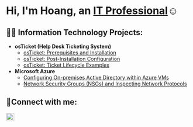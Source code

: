 <h1>Hi, I'm Hoang, an <a href="www.linkedin.com/in/hoanghuydang">IT Professional</a>☺</h1>

<h2>👨‍💻 Information Technology Projects:</h2>

- <b>osTicket (Help Desk Ticketing System)</b>
  - [osTicket: Prerequisites and Installation](https://github.com/hoanghuydang/osticket-prereqs)
  - [osTicket: Post-Installation Configuration](https://github.com/hoanghuydang/post-install-config)
  - [osTicket: Ticket Lifecycle Examples](https://github.com/hoanghuydang/ticket-lifecycle)
- <b>Microsoft Azure</b>
  - [Configuring On-premises Active Directory within Azure VMs](https://github.com/hoanghuydang/configure-ad)
  - [Network Security Groups (NSGs) and Inspecting Network Protocols](https://github.com/hoanghuydang/azure-network-protocols)

<h2>🤳Connect with me:</h2>

[<img align="left" alt="Josh | LinkedIn" width="22px" src="https://cdn.jsdelivr.net/npm/simple-icons@v3/icons/linkedin.svg" />][linkedin]


[linkedin]: https://linkedin.com/in/
